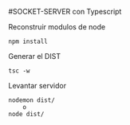 

#SOCKET-SERVER con Typescript

Reconstruir modulos de node
```
npm install
```

Generar el DIST
```
tsc -w
```

Levantar servidor
```
nodemon dist/
    o
node dist/